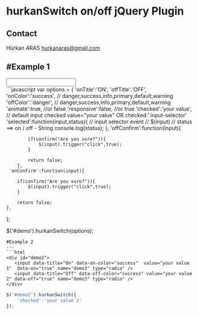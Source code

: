 hurkanSwitch on/off jQuery Plugin
===
Contact
---
Hürkan ARAS
hurkanaras@gmail.com

#Example 1
---

<div id="demo">
	<input name="demo" />
</div>
 ```javascript  
 var options = {
	'onTitle':'ON',
	'offTitle':'OFF',
	'onColor':'success', // danger,success,info,primary,default,warning
	'offColor':'danger', // danger,success,info,primary,default,warning
	'animate':true, //or false
	'responsive':false,  //or true 
	'checked':'your value', // default input checked value="your value" OR checked:'.input-selector'
	'selected':function(input,status){ // input selector event 
	 // $(input)
	 // status ==> on / off - String
		console.log(status);
	},
 	 'offConfirm':function(input){ 
		
			if(confirm("Are you sure?")){
				$(input).trigger("click",true);
			}
		
			return false;
		},
	 'onConfirm':function(input){
		
		if(confirm("Are you sure?")){
			$(input).trigger("click",true);
		}
		
		return false;
	},
	
};

$('#demo').hurkanSwitch(options);
 ```
#Example 2
---
```html
<div id="demo2">
	<input data-title="On" data-on-color="success"  value="your value 1"  data-on="true" name="demo3" type="radio" />
	<input data-title="Off" data-off-color="success" value="your value 2" data-off="true" name="demo3" type="radio" />
</div>
```
```javascript
$('#demo2').hurkanSwitch({
	'checked':'your value 2'
});
```
